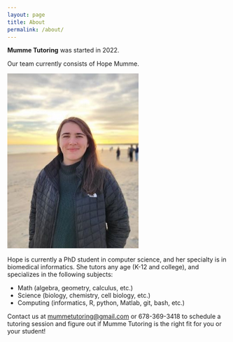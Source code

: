 ```yaml
---
layout: page
title: About
permalink: /about/
---
```


**Mumme Tutoring** was started in 2022. 

Our team currently consists of Hope Mumme. 

![hmumme_img](HMumme.jpg)

Hope is currently a PhD student in computer science, and her specialty is in biomedical informatics.
She tutors any age (K-12 and college), and specializes in the following subjects:
- Math (algebra, geometry, calculus, etc.)
- Science (biology, chemistry, cell biology, etc.)
- Computing (informatics, R, python, Matlab, git, bash, etc.)

Contact us at mummetutoring@gmail.com or 678-369-3418 to schedule a tutoring session and figure out if 
Mumme Tutoring is the right fit for you or your student!
